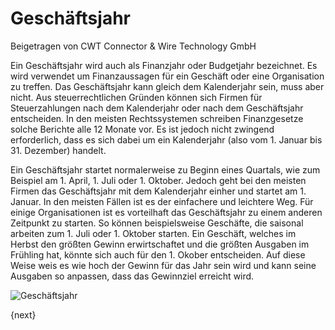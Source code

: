 # Geschäftsjahr
<span class="text-muted contributed-by">Beigetragen von CWT Connector & Wire Technology GmbH</span>

Ein Geschäftsjahr wird auch als Finanzjahr oder Budgetjahr bezeichnet. Es wird verwendet um Finanzaussagen für ein Geschäft oder eine Organisation zu treffen. Das Geschäftsjahr kann gleich dem Kalenderjahr sein, muss aber nicht. Aus steuerrechtlichen Gründen können sich Firmen für Steuerzahlungen nach dem Kalenderjahr oder nach dem Geschäftsjahr entscheiden. In den meisten Rechtssystemen schreiben Finanzgesetze solche Berichte alle 12 Monate vor. Es ist jedoch nicht zwingend erforderlich, dass es sich dabei um ein Kalenderjahr (also vom 1. Januar bis 31. Dezember) handelt.

Ein Geschäftsjahr startet normalerweise zu Beginn eines Quartals, wie zum Beispiel am 1. April, 1. Juli oder 1. Oktober. Jedoch geht bei den meisten Firmen das Geschäftsjahr mit dem Kalenderjahr einher und startet am 1. Januar. In den meisten Fällen ist es der einfachere und leichtere Weg. Für einige Organisationen ist es vorteilhaft das Geschäftsjahr zu einem anderen Zeitpunkt zu starten. So können beispielsweise Geschäfte, die saisonal arbeiten zum 1. Juli oder 1. Oktober starten. Ein Geschäft, welches im Herbst den größten Gewinn erwirtschaftet und die größten Ausgaben im Frühling hat, könnte sich auch für den 1. Okober entscheiden. Auf diese Weise weis es wie hoch der Gewinn für das Jahr sein wird und kann seine Ausgaben so anpassen, dass das Gewinnziel erreicht wird.

<img class="screenshot" alt="Geschäftsjahr" src="{{docs_base_url}}/assets/img/accounts/fiscal-year.png">

{next}

